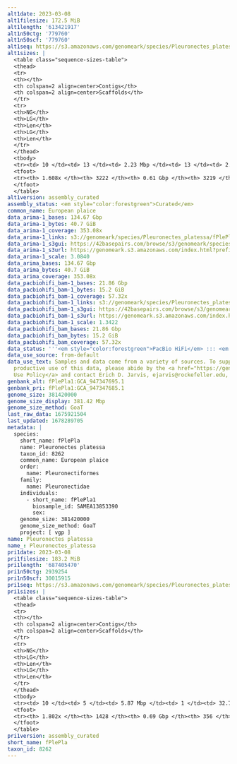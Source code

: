 ```yaml
---
alt1date: 2023-03-08
alt1filesize: 172.5 MiB
alt1length: '613421917'
alt1n50ctg: '779760'
alt1n50scf: '779760'
alt1seq: https://s3.amazonaws.com/genomeark/species/Pleuronectes_platessa/fPlePla1/assembly_curated/fPlePla1.alt.cur.20230308.fasta.gz
alt1sizes: |
  <table class="sequence-sizes-table">
  <thead>
  <tr>
  <th></th>
  <th colspan=2 align=center>Contigs</th>
  <th colspan=2 align=center>Scaffolds</th>
  </tr>
  <tr>
  <th>NG</th>
  <th>LG</th>
  <th>Len</th>
  <th>LG</th>
  <th>Len</th>
  </tr>
  </thead>
  <tbody>
  <tr><td> 10 </td><td> 13 </td><td> 2.23 Mbp </td><td> 13 </td><td> 2.23 Mbp </td></tr><tr><td> 20 </td><td> 36 </td><td> 1.43 Mbp </td><td> 36 </td><td> 1.43 Mbp </td></tr><tr><td> 30 </td><td> 65 </td><td> 1.18 Mbp </td><td> 65 </td><td> 1.18 Mbp </td></tr><tr><td> 40 </td><td> 102 </td><td> 0.92 Mbp </td><td> 102 </td><td> 0.92 Mbp </td></tr><tr style="background-color:#cccccc;"><td> 50 </td><td> 147 </td><td> 0.78 Mbp </td><td> 147 </td><td> 0.78 Mbp </td></tr><tr><td> 60 </td><td> 200 </td><td> 0.67 Mbp </td><td> 200 </td><td> 0.67 Mbp </td></tr><tr><td> 70 </td><td> 262 </td><td> 0.56 Mbp </td><td> 262 </td><td> 0.56 Mbp </td></tr><tr><td> 80 </td><td> 334 </td><td> 472.31 Kbp </td><td> 334 </td><td> 472.31 Kbp </td></tr><tr><td> 90 </td><td> 423 </td><td> 391.44 Kbp </td><td> 423 </td><td> 391.44 Kbp </td></tr><tr><td> 100 </td><td> 532 </td><td> 317.74 Kbp </td><td> 532 </td><td> 317.74 Kbp </td></tr></tbody>
  <tfoot>
  <tr><th> 1.608x </th><th> 3222 </th><th> 0.61 Gbp </th><th> 3219 </th><th> 0.61 Gbp </th></tr>
  </tfoot>
  </table>
alt1version: assembly_curated
assembly_status: <em style="color:forestgreen">Curated</em>
common_name: European plaice
data_arima-1_bases: 134.67 Gbp
data_arima-1_bytes: 40.7 GiB
data_arima-1_coverage: 353.08x
data_arima-1_links: s3://genomeark/species/Pleuronectes_platessa/fPlePla1/genomic_data/arima/<br>
data_arima-1_s3gui: https://42basepairs.com/browse/s3/genomeark/species/Pleuronectes_platessa/fPlePla1/genomic_data/arima/
data_arima-1_s3url: https://genomeark.s3.amazonaws.com/index.html?prefix=species/Pleuronectes_platessa/fPlePla1/genomic_data/arima/
data_arima-1_scale: 3.0840
data_arima_bases: 134.67 Gbp
data_arima_bytes: 40.7 GiB
data_arima_coverage: 353.08x
data_pacbiohifi_bam-1_bases: 21.86 Gbp
data_pacbiohifi_bam-1_bytes: 15.2 GiB
data_pacbiohifi_bam-1_coverage: 57.32x
data_pacbiohifi_bam-1_links: s3://genomeark/species/Pleuronectes_platessa/fPlePla1/genomic_data/pacbio_hifi/<br>
data_pacbiohifi_bam-1_s3gui: https://42basepairs.com/browse/s3/genomeark/species/Pleuronectes_platessa/fPlePla1/genomic_data/pacbio_hifi/
data_pacbiohifi_bam-1_s3url: https://genomeark.s3.amazonaws.com/index.html?prefix=species/Pleuronectes_platessa/fPlePla1/genomic_data/pacbio_hifi/
data_pacbiohifi_bam-1_scale: 1.3422
data_pacbiohifi_bam_bases: 21.86 Gbp
data_pacbiohifi_bam_bytes: 15.2 GiB
data_pacbiohifi_bam_coverage: 57.32x
data_status: '''<em style="color:forestgreen">PacBio HiFi</em> ::: <em style="color:forestgreen">Arima</em>'''
data_use_source: from-default
data_use_text: Samples and data come from a variety of sources. To support fair and
  productive use of this data, please abide by the <a href="https://genome10k.soe.ucsc.edu/data-use-policies/">Data
  Use Policy</a> and contact Erich D. Jarvis, ejarvis@rockefeller.edu, with any questions.
genbank_alt: fPlePla1:GCA_947347695.1
genbank_pri: fPlePla1:GCA_947347685.1
genome_size: 381420000
genome_size_display: 381.42 Mbp
genome_size_method: GoaT
last_raw_data: 1675921504
last_updated: 1678289705
metadata: |
  species:
    short_name: fPlePla
    name: Pleuronectes platessa
    taxon_id: 8262
    common_name: European plaice
    order:
      name: Pleuronectiformes
    family:
      name: Pleuronectidae
    individuals:
      - short_name: fPlePla1
        biosample_id: SAMEA13853390
        sex:
    genome_size: 381420000
    genome_size_method: GoaT
    project: [ vgp ]
name: Pleuronectes platessa
name_: Pleuronectes_platessa
pri1date: 2023-03-08
pri1filesize: 183.2 MiB
pri1length: '687405470'
pri1n50ctg: 2939254
pri1n50scf: 30015915
pri1seq: https://s3.amazonaws.com/genomeark/species/Pleuronectes_platessa/fPlePla1/assembly_curated/fPlePla1.pri.cur.20230308.fasta.gz
pri1sizes: |
  <table class="sequence-sizes-table">
  <thead>
  <tr>
  <th></th>
  <th colspan=2 align=center>Contigs</th>
  <th colspan=2 align=center>Scaffolds</th>
  </tr>
  <tr>
  <th>NG</th>
  <th>LG</th>
  <th>Len</th>
  <th>LG</th>
  <th>Len</th>
  </tr>
  </thead>
  <tbody>
  <tr><td> 10 </td><td> 5 </td><td> 5.87 Mbp </td><td> 1 </td><td> 32.75 Mbp </td></tr><tr><td> 20 </td><td> 12 </td><td> 5.22 Mbp </td><td> 2 </td><td> 31.71 Mbp </td></tr><tr><td> 30 </td><td> 20 </td><td> 4.21 Mbp </td><td> 3 </td><td> 31.25 Mbp </td></tr><tr><td> 40 </td><td> 30 </td><td> 3.44 Mbp </td><td> 4 </td><td> 30.71 Mbp </td></tr><tr style="background-color:#cccccc;"><td> 50 </td><td> 43 </td><td style="background-color:#88ff88;"> 2.94 Mbp </td><td> 6 </td><td style="background-color:#88ff88;"> 30.02 Mbp </td></tr><tr><td> 60 </td><td> 57 </td><td> 2.54 Mbp </td><td> 7 </td><td> 29.49 Mbp </td></tr><tr><td> 70 </td><td> 73 </td><td> 2.10 Mbp </td><td> 8 </td><td> 28.27 Mbp </td></tr><tr><td> 80 </td><td> 93 </td><td> 1.73 Mbp </td><td> 9 </td><td> 27.62 Mbp </td></tr><tr><td> 90 </td><td> 117 </td><td> 1.48 Mbp </td><td> 11 </td><td> 26.65 Mbp </td></tr><tr><td> 100 </td><td> 144 </td><td> 1.31 Mbp </td><td> 12 </td><td> 26.54 Mbp </td></tr></tbody>
  <tfoot>
  <tr><th> 1.802x </th><th> 1428 </th><th> 0.69 Gbp </th><th> 356 </th><th> 0.69 Gbp </th></tr>
  </tfoot>
  </table>
pri1version: assembly_curated
short_name: fPlePla
taxon_id: 8262
---
```

